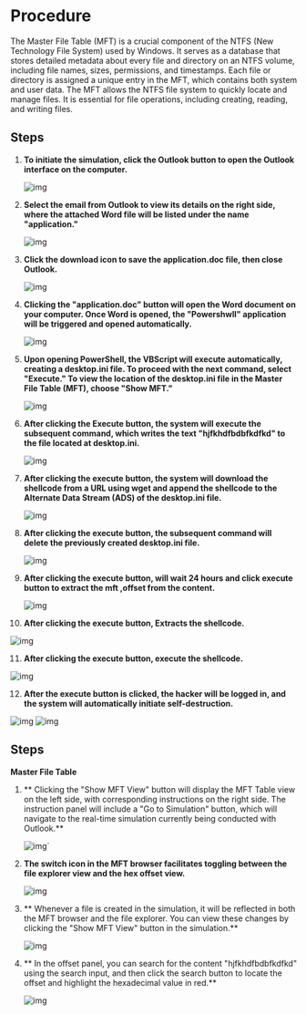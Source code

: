 # Procedure

The Master File Table (MFT) is a crucial component of the NTFS (New Technology File System) used by Windows. It serves as a database that stores detailed metadata about every file and directory on an NTFS volume, including file names, sizes, permissions, and timestamps. Each file or directory is assigned a unique entry in the MFT, which contains both system and user data. The MFT allows the NTFS file system to quickly locate and manage files. It is essential for file operations, including creating, reading, and writing files.

## Steps

1. **To initiate the simulation, click the Outlook button to open the Outlook interface on the computer.**

   ![img](./images/image1.png)

2. **Select the email from Outlook to view its details on the right side, where the attached Word file will be listed under the name "application."**

   ![img](./images/image2.png)

3. **Click the download icon to save the application.doc file, then close Outlook.**

   ![img](./images/image3.png)

4. **Clicking the "application.doc" button will open the Word document on your computer. Once Word is opened, the "Powershwll" application will be triggered and opened automatically.**

   ![img](./images/image4.png)

5. **Upon opening PowerShell, the VBScript will execute automatically, creating a desktop.ini file. To proceed with the next command, select "Execute." To view the location of the desktop.ini file in the Master File Table (MFT), choose "Show MFT."**

   ![img](./images/image5.png)

6. **After clicking the Execute button, the system will execute the subsequent command, which writes the text "hjfkhdfbdbfkdfkd" to the file located at desktop.ini.**

   ![img](./images/image6.png)

7. **After clicking the execute button, the system will download the shellcode from a URL using wget and append the shellcode to the Alternate Data Stream (ADS) of the desktop.ini file.**

   ![img](./images/image7.png)

8. **After clicking the execute button, the subsequent command will delete the previously created desktop.ini file.**

   ![img](./images/image8.png)

9. **After clicking the execute button, will wait 24 hours and click execute button to extract the mft ,offset from the content.**

   ![img](./images/image9.png)

10. **After clicking the execute button, Extracts the shellcode.**

![img](./images/image11.png)

11. **After clicking the execute button, execute the shellcode.**

![img](./images/image12.png)

12. **After the execute button is clicked, the hacker will be logged in, and the system will automatically initiate self-destruction.**

![img](./images/image13.png)
![img](./images/image14.png)

## Steps

**Master File Table**

1. **
   Clicking the "Show MFT View" button will display the MFT Table view on the left side, with corresponding instructions on the right side. The instruction panel will include a "Go to Simulation" button, which will navigate to the real-time simulation currently being conducted with Outlook.**

   ![img](./images/image15.png)`

2. **The switch icon in the MFT browser facilitates toggling between the file explorer view and the hex offset view.**

   ![img](./images/image16.png)

3. **
   Whenever a file is created in the simulation, it will be reflected in both the MFT browser and the file explorer. You can view these changes by clicking the "Show MFT View" button in the simulation.**

   ![img](./images/image10.png)

4. **
   In the offset panel, you can search for the content "hjfkhdfbdbfkdfkd" using the search input, and then click the search button to locate the offset and highlight the hexadecimal value in red.**

   ![img](./images/image17.png)
